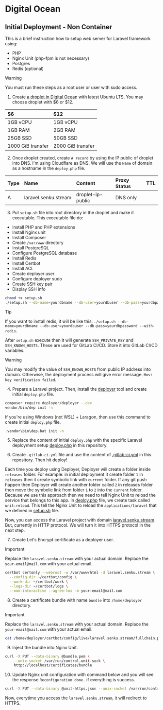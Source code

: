 # Digital Ocean

## Initial Deployment - Non Container

This is a brief instruction how to setup web server for Laravel framework using:

- PHP
- Nginx Unit (php-fpm is not necessary)
- Postgres
- Redis (optional)

> [!WARNING]
> You must run these steps as a root user or user with sudo access.

1. Create [a droplet in Digital Ocean](https://m.do.co/c/303e46500afd) with latest Ubuntu LTS. You may choose droplet with $6 or $12.

| $6                | $12               |
|:------------------|:------------------|
| 1GB vCPU          | 1GB vCPU          |
| 1GB RAM           | 2GB RAM           |
| 25GB SSD          | 50GB SSD          |
| 1000 GiB transfer | 2000 GiB transfer |

2. Once droplet created, create `A record` by using the IP public of droplet into DNS. I'm using Cloudflare as DNS. We will use the `Name` of domain as a hostname in the `deploy.php` file.

| Type | Name                    | Content             | Proxy Status | TTL      |
|:-----|:------------------------|:--------------------|:-------------|:---------|
| A    | laravel.senku.stream    | droplet-ip-public   | DNS only     | &nbsp;   |

3. Put `setup.sh` file into root directory in the droplet and make it executable. This executable file do:

- Install PHP and PHP extensions
- Install Nginx unit
- Install Composer
- Create `/var/www` directory
- Install PostgreSQL
- Configure PostgreSQL database
- Install Redis
- Install Certbot
- Install ACL
- Create deployer user
- Configure deployer sudo
- Create SSH key pair
- Display SSH info

```sh
chmod +x setup.sh
./setup.sh --db-name=yourdbname --db-user=yourdbuser --db-pass=yourdbpassword
```

> [!TIP]
> If you want to install redis, it will be like this: `./setup.sh --db-name=yourdbname --db-user=yourdbuser --db-pass=yourdbpassword --with-redis`.

After `setup.sh` execute then it will generate `SSH_PRIVATE_KEY` and `SSH_KNOWN_HOSTS`. These are used for GitLab CI/CD. Store it into GitLab CI/CD variables.

> [!WARNING]
> You may modify the value of `SSH_KNOWN_HOSTS` from public IP address into domain. Otherwise, the deployment process will give error message: `Host key verification failed`.

4. Prepare a Laravel project. Then, install the [deployer](https://deployer.org) tool and create initial `deploy.php` file.

```sh
composer require deployer/deployer --dev
vendor/bin/dep init -n
```

If you're using Windows (not WSL) + Laragon, then use this command to create initial `deploy.php` file.

```sh
.vendor\bin\dep.bat init -n
```

5. Replace the content of initial `deploy.php` with the specific Laravel deployment setup [deploy.php](deploy.php) in this repository.

6. Create `.gitlab-ci.yml` file and use the content of [.gitlab-ci.yml](.gitlab-ci.yml.txt) in this repository. Then hit deploy!

Each time you deploy using Deployer, Deployer will create a folder inside `releases` folder. For example: in initial deployment it create folder `1` in `releases` then it create symbolic link with `current` folder. If any git push happen then Deployer will create another folder called `2` in releases folder then move the symbolic link from folder `1` to `2` into the `current` folder. Because we use this approach then we need to tell Nginx Unit to reload the service that belongs to this app. In [deploy.php](deploy.php) file, we create task called `unit:reload`. This tell the Nginx Unit to reload the `applications/laravel` that we defined in [setup.sh](setup.sh) file.

Now, you can access the Laravel project with domain [laravel.senku.stream](http://laravel.senku.stream). But, currently in HTTP protocol. We will turn it into HTTPS protocol in the next step.

7. Create Let's Encrypt certificate as a deployer user.

> [!IMPORTANT] 
> Replace the `laravel.senku.stream` with your actual domain.
> Replace the `your-email@mail.com` with your actual email.

```sh
certbot certonly --webroot -w /var/www/html -d laravel.senku.stream \
  --config-dir ~/certbot/config \
  --work-dir ~/certbot/work \
  --logs-dir ~/certbot/logs \
  --non-interactive --agree-tos -m your-email@mail.com
```

8. Create a certificate bundle with name `bundle` into `/home/deployer` directory.

> [!IMPORTANT] 
> Replace the `laravel.senku.stream` with your actual domain.
> Replace the `your-email@mail.com` with your actual email.

```sh
cat /home/deployer/certbot/config/live/laravel.senku.stream/fullchain.pem /home/deployer/certbot/config/live/laravel.senku.stream/privkey.pem > /home/deployer/bundle.pem
```

9. Inject the bundle into Nginx Unit.

```sh
curl -X PUT --data-binary @bundle.pem \
    --unix-socket /var/run/control.unit.sock \
    http://localhost/certificates/bundle
```

10. Update Nginx unit configuration with command below and you will see the response `Reconfiguration done.` if everything is success.

```sh
curl -X PUT --data-binary @unit-https.json --unix-socket /var/run/control.unit.sock http://localhost/config/
```

Now, everytime you access the `laravel.senku.stream`, it will redirect to HTTPS.